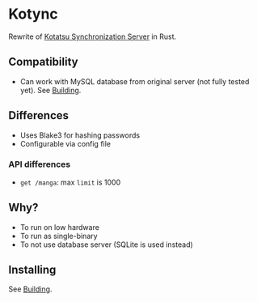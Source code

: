 # Kotync

Rewrite of [Kotatsu Synchronization Server](https://github.com/KotatsuApp/kotatsu-syncserver) in Rust.

## Compatibility

- Can work with MySQL database from original server (not fully tested yet). See [Building](/docs/building.md).

## Differences

- Uses Blake3 for hashing passwords
- Configurable via config file

### API differences

- `get /manga`: max `limit` is 1000

## Why?

- To run on low hardware
- To run as single-binary
- To not use database server (SQLite is used instead)

## Installing

See [Building](/docs/building.md).
